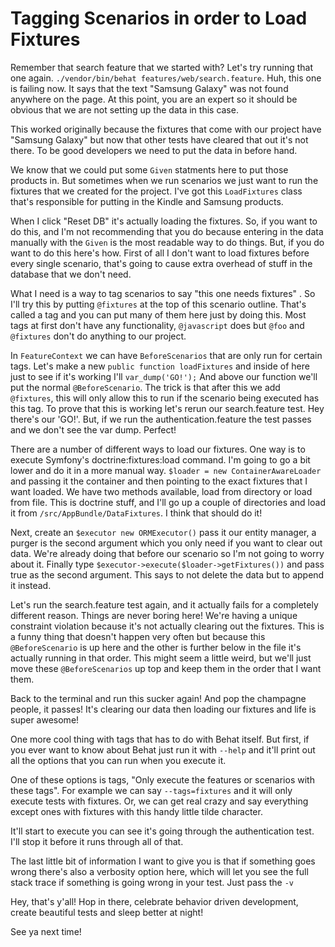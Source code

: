 # Tagging Scenarios in order to Load Fixtures

Remember that search feature that we started with? Let's try running that one again.
`./vendor/bin/behat features/web/search.feature`. Huh, this one is failing now.
It says that the text "Samsung Galaxy" was not found anywhere on the page. At this point,
you are an expert so it should be obvious that we are not setting up the data in this case.

This worked originally because the fixtures that come with our project have "Samsung Galaxy"
but now that other tests have cleared that out it's not there. To be good developers we need
to put the data in before hand.

We know that we could put some `Given` statments here to put those products in. But sometimes
when we run scenarios we just want to run the fixtures that we created for the project. I've
got this `LoadFixtures` class that's responsible for putting in the Kindle and Samsung products.

When I click "Reset DB" it's actually loading the fixtures. So, if you want to do this, and I'm not
recommending that you do because entering in the data manually with the `Given` is the most readable
way to do things. But, if you do want to do this here's how. First of all I don't want to load
fixtures before every single scenario, that's going to cause extra overhead of stuff in the database
that we don't need. 

What I need is a way to tag scenarios to say "this one needs fixtures" . So I'll try this by putting
`@fixtures` at the top of this scenario outline. That's called a tag and you can put many of them
here just by doing this. Most tags at first don't have any functionality, `@javascript` does but
`@foo` and `@fixtures` don't do anything to our project.

In `FeatureContext` we can have `BeforeScenarios` that are only run for certain tags. Let's make a new
`public function loadFixtures` and inside of here just to see if it's working I'll `var_dump('GO!');`
And above our function we'll put the normal `@BeforeScenario`. The trick is that after this we add
`@fixtures`, this will only allow this to run if the scenario being executed has this tag. To prove that
this is working let's rerun our search.feature test. Hey there's our 'GO!'. But, if we run the authentication.feature
the test passes and we don't see the var dump. Perfect!

There are a number of different ways to load our fixtures. One way is to execute Symfony's doctrine:fixtures:load command.
I'm going to go a bit lower and do it in a more manual way. `$loader = new ContainerAwareLoader` and passing it the
container and then pointing to the exact fixtures that I want loaded. We have two methods available, load from directory
or load from file. This is doctrine stuff, and I'll go up a couple of directories and load it from `/src/AppBundle/DataFixtures`. I think that should do it!

Next, create an `$executor new ORMExecutor()` pass it our entity manager, a purger is the second argument
which you only need if you want to clear out data. We're already doing that before our scenario so I'm not
going to worry about it. Finally type `$executor->execute($loader->getFixtures())` and pass true as the
second argument. This says to not delete the data but to append it instead. 

Let's run the search.feature test again, and it actually fails for a completely different reason. Things
are never boring here! We're having a unique constraint violation because it's not actually clearing out the fixtures.
This is a funny thing that doesn't happen very often but because this `@BeforeScenario` is up here and the other
is further below in the file it's actually running in that order. This might seem a little weird, but we'll just
move these `@BeforeScenarios` up top and keep them in the order that I want them. 

Back to the terminal and run this sucker again! And pop the champagne people, it passes! It's clearing our data
then loading our fixtures and life is super awesome! 

One more cool thing with tags that has to do with Behat itself. But first, if you ever want to know about Behat
just run it with `--help` and it'll print out all the options that you can run when you execute it.

One of these options is tags, "Only execute the features or scenarios with these tags". For example we can say
`--tags=fixtures` and it will only execute tests with fixtures. Or, we can get real crazy and say everything
except ones with fixtures with this handy little tilde character.

It'll start to execute you can see it's going through the authentication test. I'll stop it before it runs through
all of that. 

The last little bit of information I want to give you is that if something goes wrong there's also a verbosity option
here, which will let you see the full stack trace if something is going wrong in your test. Just pass the `-v` 

Hey, that's y'all! Hop in there, celebrate behavior driven development, create beautiful tests and sleep better at night!

See ya next time!
